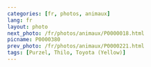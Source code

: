 ```yaml
---
categories: [fr, photos, animaux]
lang: fr
layout: photo
next_photo: /fr/photos/animaux/P0000018.html
picname: P0000380
prev_photo: /fr/photos/animaux/P0000221.html
tags: [Purzel, Thilo, Toyota (Yellow)]
---
```

